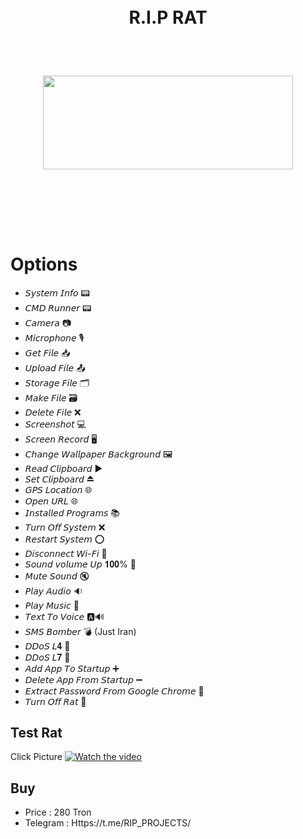 <h1 align="center" font_size = "50">
 <br>
 R.I.P RAT
 <br>
</h1>
<h2 alihn="center">
 <br> 
  <p align="center"><img src="https://ripfckety.github.io/images/R.I.P.png" width="400px" height="150px" ></p><br>
 <br>
</br>


# Options
 * 𝘚𝘺𝘴𝘵𝘦𝘮 𝘐𝘯𝘧𝘰 📟
 * 𝘊𝘔𝘋 𝘙𝘶𝘯𝘯𝘦𝘳 📟
 * 𝘊𝘢𝘮𝘦𝘳𝘢 📷
 * 𝘔𝘪𝘤𝘳𝘰𝘱𝘩𝘰𝘯𝘦 🎙
 * 𝘎𝘦𝘵 𝘍𝘪𝘭𝘦 📥
 * 𝘜𝘱𝘭𝘰𝘢𝘥 𝘍𝘪𝘭𝘦 📤
 * 𝘚𝘵𝘰𝘳𝘢𝘨𝘦 𝘍𝘪𝘭𝘦 🗂
 * 𝘔𝘢𝘬𝘦 𝘍𝘪𝘭𝘦 🗃
 * 𝘋𝘦𝘭𝘦𝘵𝘦 𝘍𝘪𝘭𝘦 ❌
 * 𝘚𝘤𝘳𝘦𝘦𝘯𝘴𝘩𝘰𝘵 💻
 * 𝘚𝘤𝘳𝘦𝘦𝘯 𝘙𝘦𝘤𝘰𝘳𝘥 🖥
 * 𝘊𝘩𝘢𝘯𝘨𝘦 𝘞𝘢𝘭𝘭𝘱𝘢𝘱𝘦𝘳 𝘉𝘢𝘤𝘬𝘨𝘳𝘰𝘶𝘯𝘥 🖼
 * 𝘙𝘦𝘢𝘥 𝘊𝘭𝘪𝘱𝘣𝘰𝘢𝘳𝘥 ▶️
 * 𝘚𝘦𝘵 𝘊𝘭𝘪𝘱𝘣𝘰𝘢𝘳𝘥 ⏏️
 * 𝘎𝘗𝘚 𝘓𝘰𝘤𝘢𝘵𝘪𝘰𝘯 🌐
 * 𝘖𝘱𝘦𝘯 𝘜𝘙𝘓 🌐
 * 𝘐𝘯𝘴𝘵𝘢𝘭𝘭𝘦𝘥 𝘗𝘳𝘰𝘨𝘳𝘢𝘮𝘴 📚
 * 𝘛𝘶𝘳𝘯 𝘖𝘧𝘧 𝘚𝘺𝘴𝘵𝘦𝘮 ❌
 * 𝘙𝘦𝘴𝘵𝘢𝘳𝘵 𝘚𝘺𝘴𝘵𝘦𝘮 ⭕️
 * 𝘋𝘪𝘴𝘤𝘰𝘯𝘯𝘦𝘤𝘵 𝘞𝘪-𝘍𝘪 🚫 
 * 𝘚𝘰𝘶𝘯𝘥 𝘷𝘰𝘭𝘶𝘮𝘦 𝘜𝘱 𝟏𝟎𝟎% 💯 
 * 𝘔𝘶𝘵𝘦 𝘚𝘰𝘶𝘯𝘥 🔇
 * 𝘗𝘭𝘢𝘺 𝘈𝘶𝘥𝘪𝘰 🔉
 * 𝘗𝘭𝘢𝘺 𝘔𝘶𝘴𝘪𝘤 🎵
 * 𝘛𝘦𝘹𝘵 𝘛𝘰 𝘝𝘰𝘪𝘤𝘦 🅰️🔊
 * 𝘚𝘔𝘚 𝘉𝘰𝘮𝘣𝘦𝘳 💣 (Just Iran)
 * 𝘋𝘋𝘰𝘚 𝘓𝟒 📡
 * 𝘋𝘋𝘰𝘚 𝘓𝟕 📡
 * 𝘈𝘥𝘥 𝘈𝘱𝘱 𝘛𝘰 𝘚𝘵𝘢𝘳𝘵𝘶𝘱 ➕
 * 𝘋𝘦𝘭𝘦𝘵𝘦 𝘈𝘱𝘱 𝘍𝘳𝘰𝘮 𝘚𝘵𝘢𝘳𝘵𝘶𝘱 ➖
 * 𝘌𝘹𝘵𝘳𝘢𝘤𝘵 𝘗𝘢𝘴𝘴𝘸𝘰𝘳𝘥 𝘍𝘳𝘰𝘮 𝘎𝘰𝘰𝘨𝘭𝘦 𝘊𝘩𝘳𝘰𝘮𝘦 🔐
 * 𝘛𝘶𝘳𝘯 𝘖𝘧𝘧 𝘙𝘢𝘵 🔴

## Test Rat
 Click Picture
 [![Watch the video](https://ripfckety.github.io/images/mrrobot.jpg)](https://www.youtube.com/watch?v=IselU2CUXMw)




## Buy
* Price : 280 Tron
* Telegram : Https://t.me/RIP_PROJECTS/
